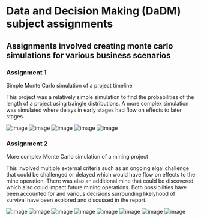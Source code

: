 # Data and Decision Making (DaDM) subject assignments

## Assignments involved creating monte carlo simulations for various business scenarios

### Assignment 1
Simple Monte Carlo simulation of a project timeline

This project was a relatively simple simulation to find the probabilities of the length of a project using traingle distributions.
A more complex simulation was simulated where delays in early stages had flow on effects to later stages.

![image](https://user-images.githubusercontent.com/53500810/206880198-0c134706-2882-4933-bba9-f2c3aa0fff23.png)
![image](https://user-images.githubusercontent.com/53500810/206880220-e6d3754c-09c9-4947-aa72-681b3a0560d3.png)
![image](https://user-images.githubusercontent.com/53500810/206880224-a2f7ae04-457b-4f9c-97ae-38a09401a74c.png)
![image](https://user-images.githubusercontent.com/53500810/206880231-c506333b-9c07-4880-bccc-758791d10983.png)
![image](https://user-images.githubusercontent.com/53500810/206880235-193f7b27-fa48-4344-b054-7ca72971aa80.png)

### Assignment 2
 More complex Monte Carlo simulation of a mining project
 
 This involved multiple external criteria such as an ongoing elgal challenge that could be challenged or delayed which would have flow on effects to the mine operation. There was also an additional mine that could be discovered which also could impact future mining operations. Both possibilities have been accounted for and various decisions surrounding likelyhood of survival have been explored and discussed in the report.

![image](https://user-images.githubusercontent.com/53500810/206880310-090e6028-e7ad-4d45-bdc0-6313a515e0c6.png)
![image](https://user-images.githubusercontent.com/53500810/206880311-7fcaff8a-faaf-48c8-bf9a-4ece842eb69c.png)
![image](https://user-images.githubusercontent.com/53500810/206880314-4a3dfaf4-f038-4d4b-8104-abc30d603138.png)
![image](https://user-images.githubusercontent.com/53500810/206880318-4fe8f1a0-f70d-4018-b279-392766dbcd01.png)
![image](https://user-images.githubusercontent.com/53500810/206880323-2268fe8e-83f1-4fc1-a984-426f9ef8a828.png)
![image](https://user-images.githubusercontent.com/53500810/206880326-42160aef-f122-4547-9bb8-71d08620fbec.png)
![image](https://user-images.githubusercontent.com/53500810/206880329-359a49d9-c3a1-40fb-aa61-31fd76c09a98.png)
![image](https://user-images.githubusercontent.com/53500810/206880334-c8ee956c-3d1b-4159-9856-7e70f51a307c.png)
